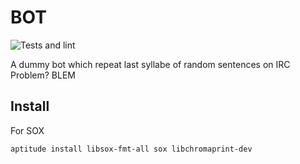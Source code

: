 # BOT
![Tests and lint](https://github.com/skelz0r/BOT/workflows/Test%20and%20lint/badge.svg)

A dummy bot which repeat last syllabe of random sentences on IRC
Problem?
BLEM

## Install

For SOX
```
aptitude install libsox-fmt-all sox libchromaprint-dev
```
